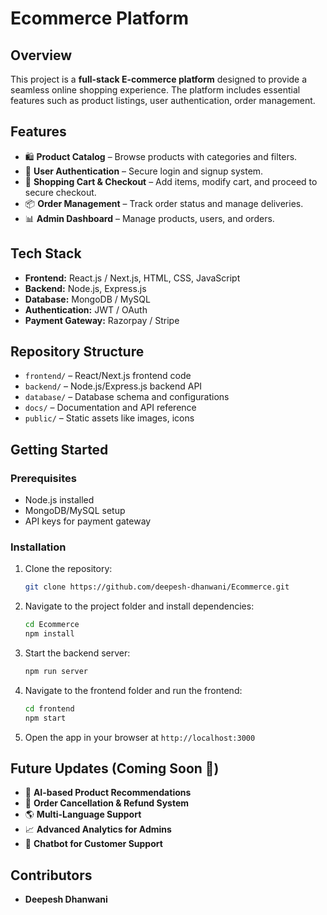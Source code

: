 # Ecommerce Platform  

## Overview  
This project is a **full-stack E-commerce platform** designed to provide a seamless online shopping experience. The platform includes essential features such as product listings, user authentication, order management.
## Features  
- 🛍 **Product Catalog** – Browse products with categories and filters.  
- 👤 **User Authentication** – Secure login and signup system.  
- 🛒 **Shopping Cart & Checkout** – Add items, modify cart, and proceed to secure checkout.  
- 📦 **Order Management** – Track order status and manage deliveries.  
- 📊 **Admin Dashboard** – Manage products, users, and orders.  

## Tech Stack  
- **Frontend:** React.js / Next.js, HTML, CSS, JavaScript  
- **Backend:** Node.js, Express.js  
- **Database:** MongoDB / MySQL  
- **Authentication:** JWT / OAuth  
- **Payment Gateway:** Razorpay / Stripe  

## Repository Structure  
- `frontend/` – React/Next.js frontend code  
- `backend/` – Node.js/Express.js backend API  
- `database/` – Database schema and configurations  
- `docs/` – Documentation and API reference  
- `public/` – Static assets like images, icons  

## Getting Started  
### Prerequisites  
- Node.js installed  
- MongoDB/MySQL setup  
- API keys for payment gateway  

### Installation  
1. Clone the repository:  
   ```sh
   git clone https://github.com/deepesh-dhanwani/Ecommerce.git
   ```  
2. Navigate to the project folder and install dependencies:  
   ```sh
   cd Ecommerce  
   npm install  
   ```  
3. Start the backend server:  
   ```sh
   npm run server  
   ```  
4. Navigate to the frontend folder and run the frontend:  
   ```sh
   cd frontend  
   npm start  
   ```  
5. Open the app in your browser at `http://localhost:3000`  

## Future Updates (Coming Soon 🚀)  
- 📢 **AI-based Product Recommendations**  
- 🔄 **Order Cancellation & Refund System**  
- 🌎 **Multi-Language Support**  
- 📈 **Advanced Analytics for Admins**  
- 🤖 **Chatbot for Customer Support**  

## Contributors  
- **Deepesh Dhanwani**  
